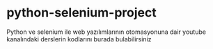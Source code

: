 # python-selenium-project
Python ve selenium ile web yazılımlarının otomasyonuna dair youtube kanalındaki derslerin kodlarını burada bulabilirsiniz
